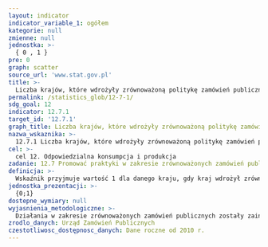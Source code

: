 ```yaml
---
layout: indicator
indicator_variable_1: ogółem
kategorie: null
zmienne: null
jednostka: >-
  { 0 , 1 }
pre: 0
graph: scatter
source_url: 'www.stat.gov.pl'
title: >-
  Liczba krajów, które wdrożyły zrównoważoną politykę zamówień publicznych wraz z planami działania
permalink: /statistics_glob/12-7-1/
sdg_goal: 12
indicator: 12.7.1
target_id: '12.7.1'
graph_title: Liczba krajów, które wdrożyły zrównoważoną politykę zamówień publicznych wraz z planami działania
nazwa_wskaznika: >-
  12.7.1 Liczba krajów, które wdrożyły zrównoważoną politykę zamówień publicznych wraz z planami działania
cel: >-
  cel 12. Odpowiedzialna konsumpcja i produkcja
zadanie: 12.7 Promować praktyki w zakresie zrównoważonych zamówień publicznych, zgodne z polityką i priorytetami krajowymi.
definicja: >-
  Wskaźnik przyjmuje wartość 1 dla danego kraju, gdy kraj wdrożył zrównoważoną politykę zamówień publicznych wraz z planami dzialania.
jednostka_prezentacji: >-
  {0;1}
dostepne_wymiary: null
wyjasnienia_metodologiczne: >-
  Działania w zakresie zrównoważonych zamówień publicznych zostały zainicjowane przez Urząd Zamówień Publicznych w 2007 r. poprzez opracowanie pierwszego „Krajowego Planu Działań w zakresie zielonych zamówień publicznych na lata 2007-2010”, przyjętego przez Komitet Europejski Rady Ministrów dnia 27 stycznia 2007 r.Kontynuując działalność informacyjno-szkoleniową, w 2010 r. Urząd Zamówień Publicznych opracował kolejny „Krajowy Plan Działań w zakresie zrównoważonych zamówień publicznych na lata 2010-2012”, w którym – oprócz promowania aspektów środowiskowych w zamówieniach publicznych – zwrócono po raz pierwszy uwagę na potrzebę promocji społecznych zamówień publicznych, przyczyniających się do aktywizacji zawodowej przedstawicieli grup defaworyzowanych (tj. grup będących w trudnej sytuacji na rynku pracy). W dokumencie tym określono również działania, których celem był rozpropagowanie tematyki społecznych zamówień publicznych wśród uczestników systemu zamówień publicznych oraz opinii publicznej.W 2013 roku Urząd Zamówień Publicznych opracował kolejny czteroletni dokument planistyczny pod nazwą "Krajowy Plan Działań w zakresie zrównoważonych zamówień publicznych na lata 2013-2016", którego celem jest dalsza promocja uwzględniania aspektów środowiskowych oraz społecznych w postępowaniach przetargowych.
zrodlo_danych: Urząd Zamówień Publicznych
czestotliwosc_dostępnosc_danych: Dane roczne od 2010 r.
---
```

